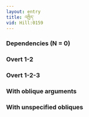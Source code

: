```yaml
---
layout: entry
title: འཁྱིད་
vid: Hill:0159
---
```

### Dependencies (N = 0)


### Overt 1-2


### Overt 1-2-3


### With oblique arguments


### With unspecified obliques
